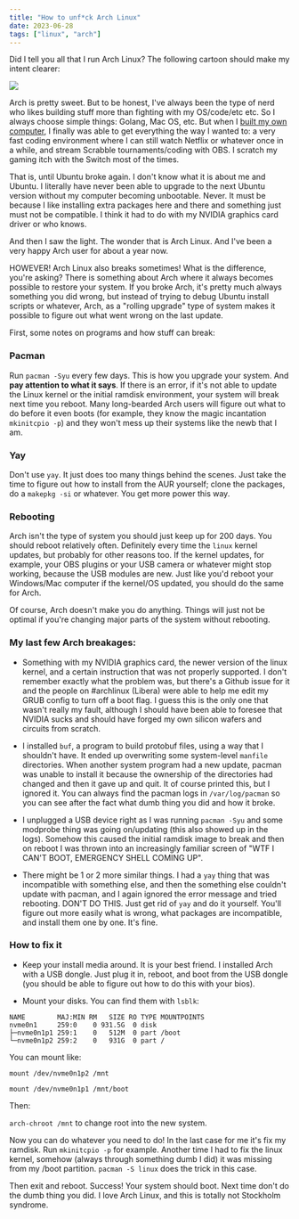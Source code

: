 ```yaml
---
title: "How to unf*ck Arch Linux"
date: 2023-06-28
tags: ["linux", "arch"]
---
```


Did I tell you all that I run Arch Linux? The following cartoon should make my
intent clearer:

![](https://i.kym-cdn.com/photos/images/newsfeed/002/243/374/ae2.jpg)

Arch is pretty sweet. But to be honest, I've always been the type of nerd who likes building stuff more than fighting with my OS/code/etc etc. So I always choose simple things: Golang, Mac OS, etc. But when I [built my own computer](/posts/2022-05-13-linux-on-desktop/), I finally was able to get everything the way I wanted to: a very fast coding environment where I can still watch Netflix or whatever once in a while, and stream Scrabble tournaments/coding with OBS. I scratch my gaming itch with the Switch most of the times.

That is, until Ubuntu broke again. I don't know what it is about me and Ubuntu. I literally have never been able to upgrade to the next Ubuntu version without my computer becoming unbootable. Never. It must be because I like installing extra packages here and there and something just must not be compatible. I think it had to do with my NVIDIA graphics card driver or who knows.

And then I saw the light. The wonder that is Arch Linux. And I've been a very happy Arch user for about a year now.

HOWEVER! Arch Linux also breaks sometimes! What is the difference, you're asking? There is something about Arch where it always becomes possible to restore your system. If you broke Arch, it's pretty much always something you did wrong, but instead of trying to debug Ubuntu install scripts or whatever, Arch, as a "rolling upgrade" type of system makes it possible to figure out what went wrong on the last update. 

First, some notes on programs and how stuff can break:

### Pacman

Run `pacman -Syu` every few days. This is how you upgrade your system. And **pay attention to what it says**. If there is an error, if it's not able to update the Linux kernel or the initial ramdisk environment, your system will break next time you reboot. Many long-bearded Arch users will figure out what to do before it even boots (for example, they know the magic incantation `mkinitcpio -p`) and they won't mess up their systems like the newb that I am. 

### Yay

Don't use `yay`. It just does too many things behind the scenes. Just take the time to figure out how to install from the AUR yourself; clone the packages, do a `makepkg -si` or whatever. You get more power this way. 

### Rebooting

Arch isn't the type of system you should just keep up for 200 days. You should reboot relatively often. Definitely every time the `linux` kernel updates, but probably for other reasons too. If the kernel updates, for example, your OBS plugins or your USB camera or whatever might stop working, because the USB modules are new. Just like you'd reboot your Windows/Mac computer if the kernel/OS updated, you should do the same for Arch.

Of course, Arch doesn't make you do anything. Things will just not be optimal if you're changing major parts of the system without rebooting.

### My last few Arch breakages:

- Something with my NVIDIA graphics card, the newer version of the linux kernel, and a certain instruction that was not properly supported. I don't remember exactly what the problem was, but there's a Github issue for it and the people on #archlinux (Libera) were able to help me edit my GRUB config to turn off a boot flag. I guess this is the only one that wasn't really my fault, although I should have been able to foresee that NVIDIA sucks and should have forged my own silicon wafers and circuits from scratch.

- I installed `buf`, a program to build protobuf files, using a way that I shouldn't have. It ended up overwriting some system-level `manfile` directories. When another system program had a new update, pacman was unable to install it because the ownership of the directories had changed and then it gave up and quit. It of course printed this, but I ignored it. You can always find the pacman logs in `/var/log/pacman` so you can see after the fact what dumb thing you did and how it broke.

- I unplugged a USB device right as I was running `pacman -Syu` and some modprobe thing was going on/updating (this also showed up in the logs). Somehow this caused the initial ramdisk image to break and then on reboot I was thrown into an increasingly familiar screen of "WTF I CAN'T BOOT, EMERGENCY SHELL COMING UP".

- There might be 1 or 2 more similar things. I had a `yay` thing that was incompatible with something else, and then the something else couldn't update with pacman, and I again ignored the error message and tried rebooting. DON'T DO THIS. Just get rid of `yay` and do it yourself. You'll figure out more easily what is wrong, what packages are incompatible, and install them one by one. It's fine.

### How to fix it

- Keep your install media around. It is your best friend. I installed Arch with a USB dongle. Just plug it in, reboot, and boot from the USB dongle (you should be able to figure out how to do this with your bios).

- Mount your disks. You can find them with `lsblk`:

```
NAME        MAJ:MIN RM   SIZE RO TYPE MOUNTPOINTS
nvme0n1     259:0    0 931.5G  0 disk 
├─nvme0n1p1 259:1    0   512M  0 part /boot
└─nvme0n1p2 259:2    0   931G  0 part /
```

You can mount like:

`mount /dev/nvme0n1p2 /mnt`

`mount /dev/nvme0n1p1 /mnt/boot`

Then:

`arch-chroot /mnt` to change root into the new system.

Now you can do whatever you need to do! In the last case for me it's fix my ramdisk. Run `mkinitcpio -p` for example. Another time I had to fix the linux kernel, somehow (always through something dumb I did) it was missing from my /boot partition. `pacman -S linux` does the trick in this case.

Then exit and reboot. Success! Your system should boot. Next time don't do the dumb thing you did. I love Arch Linux, and this is totally not Stockholm syndrome.